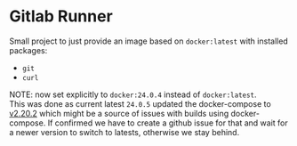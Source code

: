 # Gitlab Runner

Small project to just provide an image based on `docker:latest` with installed packages:

- `git`
- `curl`

NOTE: now set explicitly to `docker:24.0.4` instead of `docker:latest`.  
This was done as current latest `24.0.5` updated the docker-compose to [v2.20.2](https://github.com/docker/docker-ce-packaging/pull/924)
which might be a source of issues with builds using docker-compose. If confirmed we have to create a github issue for that and wait for a newer version to switch to latests, otherwise we stay behind.